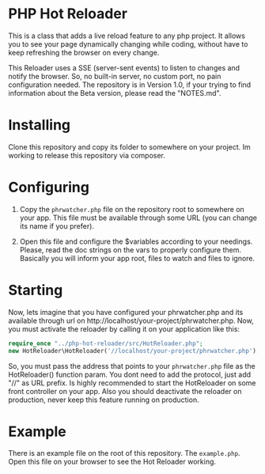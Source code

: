 # PHP Hot Reloader

This is a class that adds a live reload feature to any php project. It allows you to see your page dynamically changing while coding, without have to keep refreshing the browser on every change.

This Reloader uses a SSE (server-sent events) to listen to changes and notify the browser. So, no built-in server, no custom port, no pain configuration needed. The repository is in Version 1.0, if your trying to find information about the Beta version, please read the "NOTES.md".

# Installing

Clone this repository and copy its folder to somewhere on your project.
Im working to release this repository via composer.

# Configuring

1. Copy the `phrwatcher.php` file on the repository root to somewhere on your app. This file must be available through some URL (you can change its name if you prefer).

2. Open this file and configure the $variables according to your needings. Please, read the doc strings on the vars to properly configure them. Basically you will inform your app root, files to watch and files to ignore.

# Starting

Now, lets imagine that you have configured your phrwatcher.php and its available through url on http://localhost/your-project/phrwatcher.php. Now, you must activate the reloader by calling it on your application like this:

```php
require_once "../php-hot-reloader/src/HotReloader.php";
new HotReloader\HotReloader('//localhost/your-project/phrwatcher.php');
```

So, you must pass the address that points to your `phrwatcher.php` file as the HotReloader() function param. You dont need to add the protocol, just add "//" as URL prefix. Is highly recommended to start the HotReloader on some front controller on your app. Also you should deactivate the reloader on production, never keep this feature running on production.

# Example

There is an example file on the root of this repository. The `example.php`. Open this file on your browser to see the Hot Reloader working.